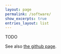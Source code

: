 ```yaml
---
layout: page
permalink: /software/
show_excerpts: true
entries_layout: list
---
```


TODO

See also [the github page](https://github.com/sonora-erc).
